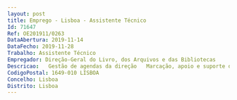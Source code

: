 ```yaml
--- 
layout: post
title: Emprego - Lisboa - Assistente Técnico
Id: 71647
Ref: OE201911/0263
DataAbertura: 2019-11-14
DataFecho: 2019-11-28
Trabalho: Assistente Técnico
Empregador: Direção-Geral do Livro, dos Arquivos e das Bibliotecas
Descricao:   Gestão de agendas da direção   Marcação, apoio e suporte de reuniões   Atendimento presencial e telefónico   Planeamento de viagens da direção em território nacional e estrangeiro   Tratamento de texto e manuseamento de outras aplicações informáticas em uso na DGLAB   Organização do arquivo da direção.
CodigoPostal: 1649-010 LISBOA
Concelho: Lisboa
Distrito: Lisboa
--- 
```

